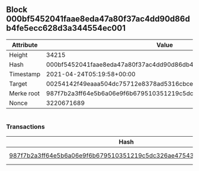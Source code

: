## Block 000bf5452041faae8eda47a80f37ac4dd90d86db4fe5ecc628d3a344554ec001

Attribute | Value
--- | ---
Height | 34215
Hash | 000bf5452041faae8eda47a80f37ac4dd90d86db4fe5ecc628d3a344554ec001
Timestamp | 2021-04-24T05:19:58+00:00
Target | 00254142f49eaaa504dc75712e8378ad5316cbcead634704b3734b6271167cc4
Merke root | 987f7b2a3ff64e5b6a06e9f6b679510351219c5dc326ae4754370091729d7010
Nonce | 3220671689

```

```

### Transactions

Hash | Amount
--- | ---
[987f7b2a3ff64e5b6a06e9f6b679510351219c5dc326ae4754370091729d7010](987f7b2a3ff64e5b6a06e9f6b679510351219c5dc326ae4754370091729d7010.md) | 10.00000000 SKEPTI 
